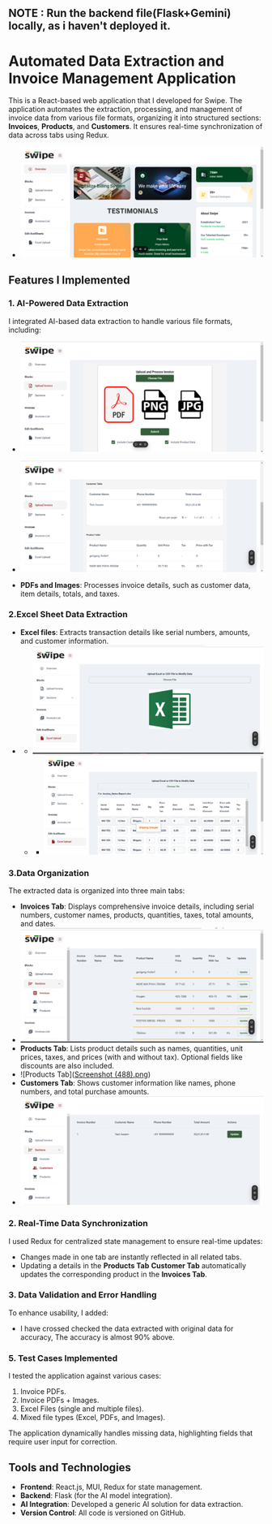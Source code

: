 ## NOTE : Run the backend file(Flask+Gemini) locally, as i haven't deployed it. 

# Automated Data Extraction and Invoice Management Application

This is a React-based web application that I developed for Swipe. The application automates the extraction, processing, and management of invoice data from various file formats, organizing it into structured sections: **Invoices**, **Products**, and **Customers**. It ensures real-time synchronization of data across tabs using Redux.
- ![Invoices Tab](https://github.com/Rohithchowk/swipe/blob/main/Screenshot%20(484).png?raw=true)


## Features I Implemented

### 1. AI-Powered Data Extraction
I integrated AI-based data extraction to handle various file formats, including:
- ![Upload Invoice](https://github.com/Rohithchowk/swipe/blob/main/Screenshot%20(485).png?raw=true)

- ![Upload Invoice](https://github.com/Rohithchowk/swipe/blob/main/Screenshot%20(487).png?raw=true)


- **PDFs and Images**: Processes invoice details, such as customer data, item details, totals, and taxes.

### 2.Excel Sheet Data Extraction
- **Excel files**: Extracts transaction details like serial numbers, amounts, and customer information.
- - ![Invoices Tab](https://github.com/Rohithchowk/swipe/blob/main/Screenshot%20(493).png?raw=true)
  - - ![Invoices Tab](https://github.com/Rohithchowk/swipe/blob/main/Screenshot%20(494).png?raw=true)


### 3.Data Organization
The extracted data is organized into three main tabs:
- **Invoices Tab**: Displays comprehensive invoice details, including serial numbers, customer names, products, quantities, taxes, total amounts, and dates.
- ![Invoices Tab](https://github.com/Rohithchowk/swipe/blob/main/Screenshot%20(488).png?raw=true)
- **Products Tab**: Lists product details such as names, quantities, unit prices, taxes, and prices (with and without tax). Optional fields like discounts are also included.
- ![Products Tab]([Screenshot (488).png](https://github.com/Rohithchowk/swipe/blob/main/Screenshot%20(490).png?raw=true))
- **Customers Tab**: Shows customer information like names, phone numbers, and total purchase amounts.
- ![Customers Tab](https://github.com/Rohithchowk/swipe/blob/main/Screenshot%20(489).png?raw=true)

### 2. Real-Time Data Synchronization
I used Redux for centralized state management to ensure real-time updates:
- Changes made in one tab are instantly reflected in all related tabs.
-  Updating a details in the **Products Tab** **Customer Tab** automatically updates the corresponding product in the **Invoices Tab**.

### 3. Data Validation and Error Handling
To enhance usability, I added:
- I have crossed checked the data extracted with original data for accuracy, The accuracy is almost 90% above.
  

### 5. Test Cases Implemented
I tested the application against various cases:
1. Invoice PDFs.
2. Invoice PDFs + Images.
3. Excel Files (single and multiple files).
4. Mixed file types (Excel, PDFs, and Images).

The application dynamically handles missing data, highlighting fields that require user input for correction.

## Tools and Technologies
- **Frontend**: React.js, MUI, Redux for state management.
- **Backend**: Flask (for the AI model integration).
- **AI Integration**: Developed a generic AI solution for data extraction.
- **Version Control**: All code is versioned on GitHub.

